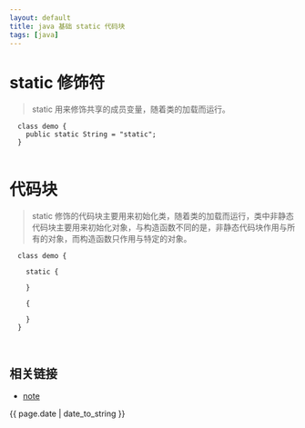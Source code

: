 ```yaml
---
layout: default
title: java 基础 static 代码块
tags: [java]
---
```


# static 修饰符

> static 用来修饰共享的成员变量，随着类的加载而运行。

```
  class demo {
    public static String = "static";
  }
  

```



# 代码块

> static 修饰的代码块主要用来初始化类，随着类的加载而运行，类中非静态代码块主要用来初始化对象，与构造函数不同的是，非静态代码块作用与所有的对象，而构造函数只作用与特定的对象。

```
  class demo {
    
    static {
    
    }
    
    {
    
    }
  }
   
    

```









## 相关链接
- [note](http://zhishan33.github.io/shanBlog/)

<p>{{ page.date | date_to_string }}</p>
